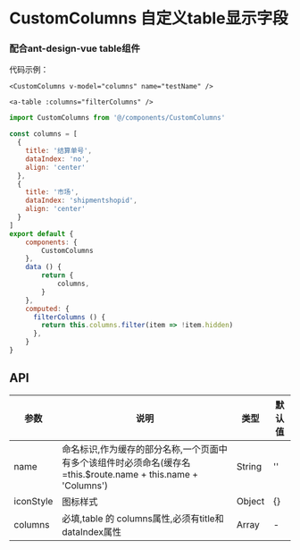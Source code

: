 # CustomColumns 自定义table显示字段
### 配合ant-design-vue table组件


代码示例：
```
<CustomColumns v-model="columns" name="testName" />

<a-table :columns="filterColumns" />
```

```javascript
import CustomColumns from '@/components/CustomColumns'

const columns = [
  {
    title: '结算单号',
    dataIndex: 'no',
    align: 'center'
  },
  {
    title: '市场',
    dataIndex: 'shipmentshopid',
    align: 'center'
  }
]
export default {
    components: {
        CustomColumns
    },
    data () {
        return {
            columns,
        }
    },
    computed: {
      filterColumns () {
        return this.columns.filter(item => !item.hidden)
      },
    }
}
```



## API


参数 | 说明 | 类型 | 默认值
----|------|-----|------
name | 命名标识,作为缓存的部分名称,一个页面中有多个该组件时必须命名(缓存名=this.$route.name + this.name + 'Columns') | String | ''
iconStyle | 图标样式 | Object | {}
columns | 必填,table 的 columns属性,必须有title和dataIndex属性 | Array | -
